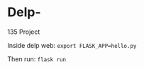 # Delp-
135 Project

Inside delp web:
``` export FLASK_APP=hello.py ```

Then run:
``` flask run ```

